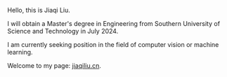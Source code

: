 Hello, this is Jiaqi Liu.

I will obtain a Master's degree in Engineering from Southern University of Science and Technology in July 2024. 

I am currently seeking position in the field of computer vision or machine learning.

Welcome to my page: [jiaqiliu.cn](jiaqiliu.cn).
